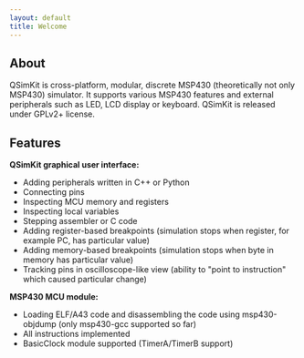 ```yaml
---
layout: default
title: Welcome
---
```


## About

QSimKit is cross-platform, modular, discrete MSP430 (theoretically not only MSP430) simulator. It supports
various MSP430 features and external peripherals such as LED, LCD display or keyboard.
QSimKit is released under GPLv2+ license.

## Features

**QSimKit graphical user interface:**

* Adding peripherals written in C++ or Python
* Connecting pins
* Inspecting MCU memory and registers
* Inspecting local variables
* Stepping assembler or C code
* Adding register-based breakpoints (simulation stops when register, for example PC, has particular value)
* Adding memory-based breakpoints (simulation stops when byte in memory has particular value)
* Tracking pins in oscilloscope-like view (ability to "point to instruction" which caused particular change)

**MSP430 MCU module:**

* Loading ELF/A43 code and disassembling the code using msp430-objdump (only msp430-gcc supported so far)
* All instructions implemented
* BasicClock module supported (TimerA/TimerB support)


